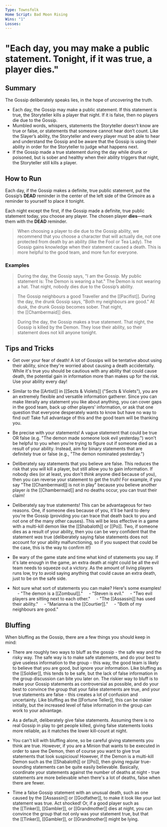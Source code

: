 ```yaml
---
Type: Townsfolk
Home Script: Bad Moon Rising
Wins: "1"
Losses:
---
```

# "Each day, you may make a public statement. Tonight, if it was true, a player dies."

## Summary
The Gossip deliberately speaks lies, in the hope of uncovering the truth.

- Each day, the Gossip may make a public statement. If this statement is true, the Storyteller kills a player that night. If it is false, then no players die due to the Gossip.
- Mumbled words, whispers, statements the Storyteller doesn’t know are true or false, or statements that someone cannot hear don’t count. Like the Slayer’s ability, the Storyteller and every player must be able to hear and understand the Gossip and be aware that the Gossip is using their ability in order for the Storyteller to judge what happens next.
- If the Gossip made a true statement during the day while drunk or poisoned, but is sober and healthy when their ability triggers that night, the Storyteller still kills a player.
## How to Run
Each day, if the Gossip makes a definite, true public statement, put the Gossip’s **DEAD** reminder in the center of the left side of the Grimoire as a reminder to yourself to place it tonight.

Each night except the first, if the Gossip made a definite, true public statement today, you choose any player. The chosen player **dies**—mark them with the **DEAD** reminder.

>When choosing a player to die due to the Gossip ability, we recommend that you choose a character that will actually die, not one protected from death by an ability (like the Fool or Tea Lady). The Gossip gains knowledge when their statement caused a death. This is more helpful to the good team, and more fun for everyone.
### Examples
>During the day, the Gossip says, "I am the Gossip. My public statement is: The Demon is wearing a hat." The Demon is not wearing a hat. That night, nobody dies due to the Gossip’s ability.

>The Gossip neighbours a good Traveller and the [[Pacifist]]. During the day, the drunk Gossip says, "Both my neighbours are good." At dusk, the drunk Gossip becomes sober. That night, the [[Chambermaid]] dies.

>During the day, the Gossip makes a true statement. That night, the Gossip is killed by the Demon. They lose their ability, so their statement does not kill anyone tonight.

## Tips and Tricks
- Get over your fear of death! A lot of Gossips will be tentative about using their ability, since they're worried about causing a death accidentally. While it's true you should be cautious with any ability that could cause death, the potential gain in information more than makes up for the risk. Use your ability every day!

- Similar to the [[Artist]] in [[Sects & Violets]] ("Sects & Violets"), you are an extremely flexible and versatile information gatherer. Since you can make literally any statement you like about anything, you can cover gaps in the good team, back up other players' information, or ask that one question that everyone desperately wants to know but have no way to find out! Take full advantage of this and the good team will be thanking you.

- Be precise with your statements! A vague statement that could be true OR false (e.g. "The demon made someone look evil yesterday.") won't be helpful to you when you're trying to figure out if someone died as a result of your ability. Instead, aim for binary statements that are definitely true or false (e.g., "The demon nominated yesterday.")

- Deliberately say statements that you believe are false. This reduces the risk that you will kill a player, but still allow you to gain information. If nobody dies (or at least, you don't _think_ anyone died because of you), then you can reverse your statement to get the truth! For example, if you say "The [[Chambermaid]] is not in play" because you believe another player _is_ the [[Chambermaid]] and no deaths occur, you can trust their claim!

- Deliberately say true statements! This can be advantageous for two reasons. One, if someone dies because of you, it'll be hard to deny you're the Gossip (providing you can trace that death back to you and not one of the many other causes). This will be less effective in a game with a multi-kill demon like the [[Shabaloth]] or [[Po]]. Two, if someone dies as a result of your ability, then you can be very confident that the statement _was_ true (deliberately saying false statements does not account for your ability malfunctioning, so if you suspect that could be the case, this is the way to confirm it!)

- Be wary of the game state and time what kind of statements you say. If it's late enough in the game, an extra death at night could be all the evil team needs to squeeze out a victory. As the amount of living players runs low, try to avoid saying anything that could cause an extra death, just to be on the safe side.

- Not sure what sort of statements you can make? Here's some examples!
    - "The demon is a [[Zombuul]]."
    - "Steven is evil."
    - "Two evil players are sitting next to each other."
    - "The [[Assassin]] has used their ability."
    - "Marianna is the [[Courtier]]."
    - "Both of my neighbours are good."
## Bluffing
When bluffing as the Gossip, there are a few things you should keep in mind:

- There are roughly two ways to bluff as the gossip - the safe way and the risky way. The safe way is to make safe statements, and do your best to give useless information to the group - this way, the good team is likely to believe that you are good, but ignore your information. Like bluffing as the [[Soldier]], this tends to be safe, but the lack of false information in the group discussion can bite you later on. The riskier way to bluff is to make your Gossip statements as controversial as possible, and do your best to convince the group that your false statements are true, and your true statements are false - this creates a lot of confusion and uncertainty. Like bluffing as the [[Fortune Teller]], this can be riskier initially, but the increased level of false information in the group can work to your advantage.

- As a default, deliberately give false statements. Assuming there is no real Gossip in play to get people killed, giving false statements looks more reliable, as it matches the lower kill-count at night.

- You can't kill with bluffing alone, so be careful giving statements you think are true. However, if you are a Minion that wants to be executed in order to save the Demon, then of course you want to give true statements that look suspicious! However, if the Demon is a multi-kill Demon such as the [[Shabaloth]] or [[Po]], then giving regular true-sounding statements can be quite easily believable. Basically, coordinate your statements against the number of deaths at night - true statements are more believable when there's a lot of deaths, false when there are fewer.

- Time a false Gossip statement with an unusual death, such as one caused by the [[Assassin]] or [[Godfather]], to make it look like your last statement was true. Act shocked! Or, if a good player such as the [[Tinker]], [[Gambler]], or [[Grandmother]] dies at night, you can convince the group that not only was your statement true, but that the [[Tinker]], [[Gambler]], or [[Grandmother]] might be lying.
